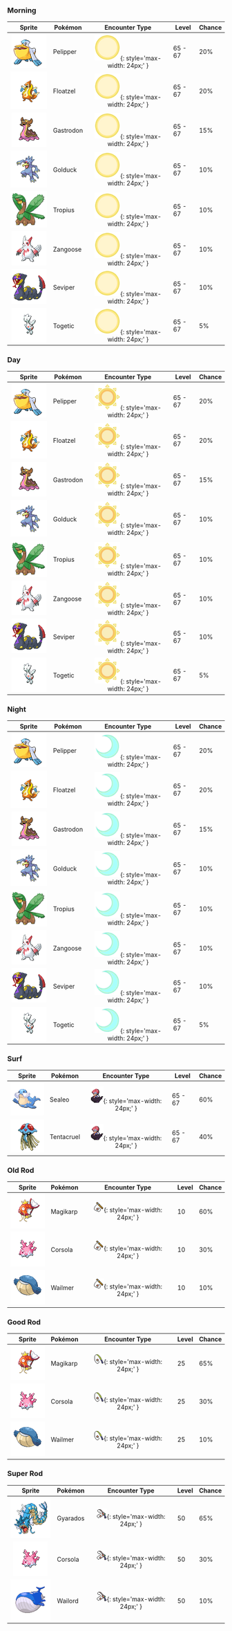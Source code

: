 ### Morning

| Sprite | Pokémon | Encounter Type | Level | Chance |
|:------:|---------|:--------------:|-------|--------|
| ![Pelipper](../../assets/sprites/pelipper/front.gif) | Pelipper | ![Morning](../../assets/encounter_types/morning.png){: style='max-width: 24px;' } | 65 - 67 | 20% |
| ![Floatzel](../../assets/sprites/floatzel/front.gif) | Floatzel | ![Morning](../../assets/encounter_types/morning.png){: style='max-width: 24px;' } | 65 - 67 | 20% |
| ![Gastrodon](../../assets/sprites/gastrodon/front.gif) | Gastrodon | ![Morning](../../assets/encounter_types/morning.png){: style='max-width: 24px;' } | 65 - 67 | 15% |
| ![Golduck](../../assets/sprites/golduck/front.gif) | Golduck | ![Morning](../../assets/encounter_types/morning.png){: style='max-width: 24px;' } | 65 - 67 | 10% |
| ![Tropius](../../assets/sprites/tropius/front.gif) | Tropius | ![Morning](../../assets/encounter_types/morning.png){: style='max-width: 24px;' } | 65 - 67 | 10% |
| ![Zangoose](../../assets/sprites/zangoose/front.gif) | Zangoose | ![Morning](../../assets/encounter_types/morning.png){: style='max-width: 24px;' } | 65 - 67 | 10% |
| ![Seviper](../../assets/sprites/seviper/front.gif) | Seviper | ![Morning](../../assets/encounter_types/morning.png){: style='max-width: 24px;' } | 65 - 67 | 10% |
| ![Togetic](../../assets/sprites/togetic/front.gif) | Togetic | ![Morning](../../assets/encounter_types/morning.png){: style='max-width: 24px;' } | 65 - 67 | 5% |

### Day

| Sprite | Pokémon | Encounter Type | Level | Chance |
|:------:|---------|:--------------:|-------|--------|
| ![Pelipper](../../assets/sprites/pelipper/front.gif) | Pelipper | ![Day](../../assets/encounter_types/day.png){: style='max-width: 24px;' } | 65 - 67 | 20% |
| ![Floatzel](../../assets/sprites/floatzel/front.gif) | Floatzel | ![Day](../../assets/encounter_types/day.png){: style='max-width: 24px;' } | 65 - 67 | 20% |
| ![Gastrodon](../../assets/sprites/gastrodon/front.gif) | Gastrodon | ![Day](../../assets/encounter_types/day.png){: style='max-width: 24px;' } | 65 - 67 | 15% |
| ![Golduck](../../assets/sprites/golduck/front.gif) | Golduck | ![Day](../../assets/encounter_types/day.png){: style='max-width: 24px;' } | 65 - 67 | 10% |
| ![Tropius](../../assets/sprites/tropius/front.gif) | Tropius | ![Day](../../assets/encounter_types/day.png){: style='max-width: 24px;' } | 65 - 67 | 10% |
| ![Zangoose](../../assets/sprites/zangoose/front.gif) | Zangoose | ![Day](../../assets/encounter_types/day.png){: style='max-width: 24px;' } | 65 - 67 | 10% |
| ![Seviper](../../assets/sprites/seviper/front.gif) | Seviper | ![Day](../../assets/encounter_types/day.png){: style='max-width: 24px;' } | 65 - 67 | 10% |
| ![Togetic](../../assets/sprites/togetic/front.gif) | Togetic | ![Day](../../assets/encounter_types/day.png){: style='max-width: 24px;' } | 65 - 67 | 5% |

### Night

| Sprite | Pokémon | Encounter Type | Level | Chance |
|:------:|---------|:--------------:|-------|--------|
| ![Pelipper](../../assets/sprites/pelipper/front.gif) | Pelipper | ![Night](../../assets/encounter_types/night.png){: style='max-width: 24px;' } | 65 - 67 | 20% |
| ![Floatzel](../../assets/sprites/floatzel/front.gif) | Floatzel | ![Night](../../assets/encounter_types/night.png){: style='max-width: 24px;' } | 65 - 67 | 20% |
| ![Gastrodon](../../assets/sprites/gastrodon/front.gif) | Gastrodon | ![Night](../../assets/encounter_types/night.png){: style='max-width: 24px;' } | 65 - 67 | 15% |
| ![Golduck](../../assets/sprites/golduck/front.gif) | Golduck | ![Night](../../assets/encounter_types/night.png){: style='max-width: 24px;' } | 65 - 67 | 10% |
| ![Tropius](../../assets/sprites/tropius/front.gif) | Tropius | ![Night](../../assets/encounter_types/night.png){: style='max-width: 24px;' } | 65 - 67 | 10% |
| ![Zangoose](../../assets/sprites/zangoose/front.gif) | Zangoose | ![Night](../../assets/encounter_types/night.png){: style='max-width: 24px;' } | 65 - 67 | 10% |
| ![Seviper](../../assets/sprites/seviper/front.gif) | Seviper | ![Night](../../assets/encounter_types/night.png){: style='max-width: 24px;' } | 65 - 67 | 10% |
| ![Togetic](../../assets/sprites/togetic/front.gif) | Togetic | ![Night](../../assets/encounter_types/night.png){: style='max-width: 24px;' } | 65 - 67 | 5% |

### Surf

| Sprite | Pokémon | Encounter Type | Level | Chance |
|:------:|---------|:--------------:|-------|--------|
| ![Sealeo](../../assets/sprites/sealeo/front.gif) | Sealeo | ![Surf](../../assets/encounter_types/surf.png){: style='max-width: 24px;' } | 65 - 67 | 60% |
| ![Tentacruel](../../assets/sprites/tentacruel/front.gif) | Tentacruel | ![Surf](../../assets/encounter_types/surf.png){: style='max-width: 24px;' } | 65 - 67 | 40% |

### Old Rod

| Sprite | Pokémon | Encounter Type | Level | Chance |
|:------:|---------|:--------------:|-------|--------|
| ![Magikarp](../../assets/sprites/magikarp/front.gif) | Magikarp | ![Old Rod](../../assets/encounter_types/old_rod.png){: style='max-width: 24px;' } | 10 | 60% |
| ![Corsola](../../assets/sprites/corsola/front.gif) | Corsola | ![Old Rod](../../assets/encounter_types/old_rod.png){: style='max-width: 24px;' } | 10 | 30% |
| ![Wailmer](../../assets/sprites/wailmer/front.gif) | Wailmer | ![Old Rod](../../assets/encounter_types/old_rod.png){: style='max-width: 24px;' } | 10 | 10% |

### Good Rod

| Sprite | Pokémon | Encounter Type | Level | Chance |
|:------:|---------|:--------------:|-------|--------|
| ![Magikarp](../../assets/sprites/magikarp/front.gif) | Magikarp | ![Good Rod](../../assets/encounter_types/good_rod.png){: style='max-width: 24px;' } | 25 | 65% |
| ![Corsola](../../assets/sprites/corsola/front.gif) | Corsola | ![Good Rod](../../assets/encounter_types/good_rod.png){: style='max-width: 24px;' } | 25 | 30% |
| ![Wailmer](../../assets/sprites/wailmer/front.gif) | Wailmer | ![Good Rod](../../assets/encounter_types/good_rod.png){: style='max-width: 24px;' } | 25 | 10% |

### Super Rod

| Sprite | Pokémon | Encounter Type | Level | Chance |
|:------:|---------|:--------------:|-------|--------|
| ![Gyarados](../../assets/sprites/gyarados/front.gif) | Gyarados | ![Super Rod](../../assets/encounter_types/super_rod.png){: style='max-width: 24px;' } | 50 | 65% |
| ![Corsola](../../assets/sprites/corsola/front.gif) | Corsola | ![Super Rod](../../assets/encounter_types/super_rod.png){: style='max-width: 24px;' } | 50 | 30% |
| ![Wailord](../../assets/sprites/wailord/front.gif) | Wailord | ![Super Rod](../../assets/encounter_types/super_rod.png){: style='max-width: 24px;' } | 50 | 10% |


